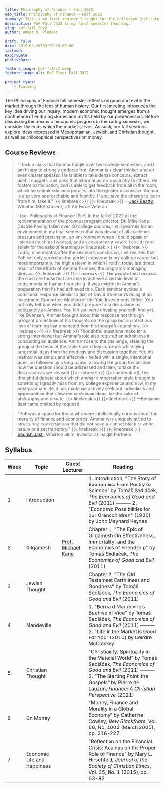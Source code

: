 ```yaml
---
title: Philosophy of Finance — Fall 2022
seo_title: Philosophy of Finance — Fall 2022
summary: This is my first seminar I taught for the Collegium Institute at the University of Pennsylvania. It was the most attended among the Professions and the Good Life seminars.
description: PoF Fall 2022 is my first semester teaching.
slug: pof-fall-2022
author: Ammar M. Plumber

draft: false
date: 2019-02-20T03:52:30-05:00
lastmod: 
expiryDate: 
publishDate: 

feature_image: pof-fall22.webp
feature_image_alt: PoF Flyer Fall 2022

project types: 
    - Teaching
---
```


The Philosophy of Finance fall semester reflects on good and evil in the market through the lens of human history. Our first meeting introduces the key idea driving our inquiry: modern economic thought emerges from a confluence of enduring stories and myths held by our predecessors. Before discussing the means of economic progress in the spring semester, we consider the ends which the market serves. As such, our fall sessions explore ideas expressed in Mesopotamian, Jewish, and Christian thought, as well as philosophical perspectives on money.

## Course Reviews

>"I took a class that Ammar taught over two college semesters, and I am happy to strongly endorse him. Ammar is a clear thinker, and an even clearer speaker. He is able to take dense concepts, extract useful nuggets, and pass that information on succinctly to others. He fosters participation, and is able to get feedback from all in the room, which he seamlessly incorporates into the greater discussion. Ammar is also very approachable and friendly. If you have the chance to learn from him, take it." {{< linebreak >}} {{< linebreak >}} —[Jack Beatty](), Wharton MBA student, US Air Force Veteran

>I took Philosophy of Finance (PoF) in the fall of 2022 at the recommendation of the previous program director, Dr. Mike Kane. Despite having taken over 40 college courses, I still yearned for an environment in my final semester that was devoid of all academic pressure and pretension, an environment where I could speak or listen as much as I wanted, and an environment where I could learn solely for the sake of learning.{{< linebreak >}} {{< linebreak >}} Today, nine months after the seminar’s conclusion, I’ve realized that PoF not only served as the perfect capstone to my college career but more importantly, the high esteem in which I hold it today is a direct result of the efforts of Ammar Plumber, the program’s managing director. {{< linebreak >}} {{< linebreak >}} The people that I respect the most are those that are able to achieve a certain level of eudaemonia or human flourishing. It was evident in Ammar’s preparation that he had achieved this. Each seminar evoked a communal response similar to that of David Swensen’s doing at an Investment Committee Meeting of the Yale Investments Office. You not only felt bad when you didn’t prepare for a discussion as adequately as Ammar. You felt you were cheating yourself. And yet, like Swensen, Ammar brought about this response not through arrogant projections of his thoughts on the group but an infectious love of learning that emanated from his thoughtful questions. {{< linebreak >}} {{< linebreak >}} Thoughtful questions make for a strong interviewer but Ammar’s role also required an adroitness in conducting an audience. Ammar rose to the challenge, steering the group at the head of the table toward key concepts while tying tangential ideas from the readings and discussion together. Yet, his method was simple and effective - he led with a single, intentional question followed by a long pause, allowing the group to consider how the question should be addressed and then, to take the discussion as we pleased.{{< linebreak >}} {{< linebreak >}} The thoughtful debate about which Ammar’s moderation style brought is something I greatly miss from my college experience and now, in my post-graduate life, it has made me actively seek out individuals and opportunities that allow me to discuss ideas, for the sake of philosophy and debate. {{< linebreak >}} {{< linebreak >}} —Benjamin (last name omitted by request)

>"PoF was a space for those who were intellectually curious about the morality of finance and economics. Ammar was uniquely suited to structuring conversations that did not have a distinct black or white nature or a set trajectory." {{< linebreak >}} {{< linebreak >}} —[Sourish Jasti](https://www.linkedin.com/in/sourishjasti/), Wharton alum, Investor at Insight Partners


## Syllabus

| Week | Topic                | Guest Lecturer | Reading   |
|------|----------------------|----------------|-----------|
| 1    | Introduction         |                | 1. Introduction, "The Story of Economics: From Poetry to Science" by Tomáš Sedláček, _The Economics of Good and Evil_ (2011) ——— 2. "Economic Possibilities for our Grandchildren" (1930) by John Maynard Keynes |
| 2    | Gilgamesh            | [Prof. Michael Kane](https://economics.sas.upenn.edu/people/michael-t-kane) | Chapter 1, "The Epic of Gilgamesh On Effectiveness, Immortality, and the Economics of Friendship" by Tomáš Sedláček, _The Economics of Good and Evil_ (2011) |
| 3    | Jewish Thought       |                | Chapter 2, "The Old Testament Earthliness and Goodness" by Tomáš Sedláček, _The Economics of Good and Evil_ (2011) |
| 4    | Mandeville           |                | 1. "Bernard Mandeville’s Beehive of Vice" by Tomáš Sedláček, _The Economics of Good and Evil_ (2011) ——— 2. "Life in the Market is Good For You" (2010) by Deirdre McCloskey |
| 5    | Christian Thought    |                | "Christianity: Spirituality in the Material World" by Tomáš Sedláček, _The Economics of Good and Evil_ (2011) ——— 2. "The Starting Point: the Gospels" by Pierre de Lauzun, _Finance: A Christian Perspective_ (2021) |
| 6    | On Money             |                | "Money, Finance and Morality in a Global Economy" by Catherine Cowley, _New Blackfriars_, Vol. 86, No. 1002 (March 2005), pp. 216-227 |
| 7    | Economic Life and Happiness | | "Reflection on the Financial Crisis: Aquinas on the Proper Role of Finance" by Mary L. Hirschfeld, _Journal of the Society of Christian Ethics_, Vol. 35, No. 1 (2015), pp. 63-82 |
